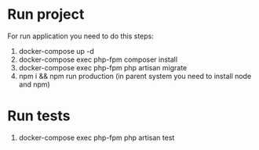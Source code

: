 # Run project
For run application you need to do this steps:
1. docker-compose up -d
2. docker-compose exec php-fpm composer install
3. docker-compose exec php-fpm php artisan migrate
5. npm i && npm run production (in parent system you need to install node and npm)

# Run tests
1. docker-compose exec php-fpm php artisan test
